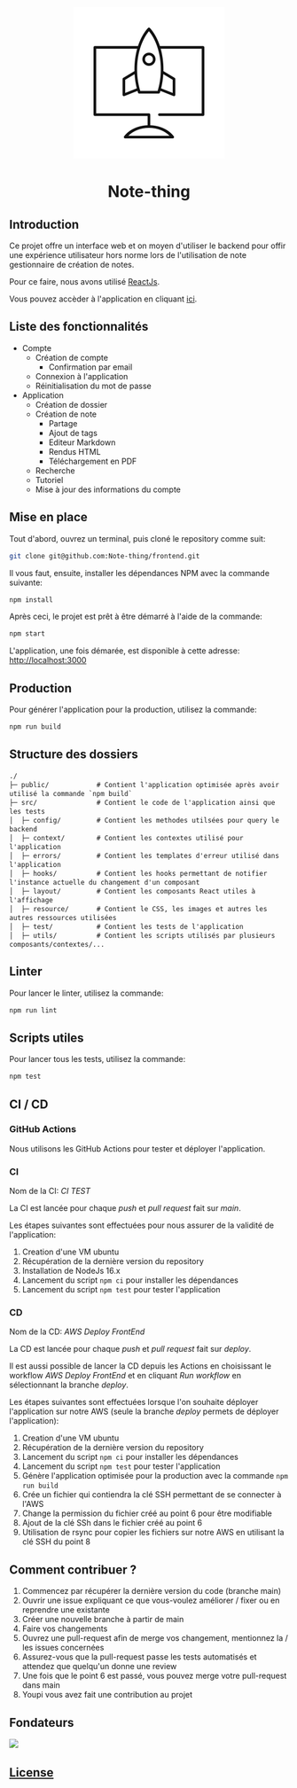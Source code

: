 <p align="center">
  <img src="public/favicon.svg" />
</p>

<h1 align="center">Note-thing</h1>

## Introduction

Ce projet offre un interface web et on moyen d'utiliser le backend pour offir une expérience utilisateur hors norme lors de l'utilisation de note gestionnaire de création de notes.

Pour ce faire, nous avons utilisé [ReactJs](https://github.com/facebook/create-react-app).

Vous pouvez accèder à l'application en cliquant [ici](http://note-thing.ch).

## Liste des fonctionnalités

- Compte
  - Création de compte
    - Confirmation par email
  - Connexion à l'application
  - Réinitialisation du mot de passe
- Application
  - Création de dossier
  - Création de note
    - Partage
    - Ajout de tags
    - Editeur Markdown
    - Rendus HTML
    - Téléchargement en PDF
  - Recherche
  - Tutoriel
  - Mise à jour des informations du compte

## Mise en place

Tout d'abord, ouvrez un terminal, puis cloné le repository comme suit:
```bash
git clone git@github.com:Note-thing/frontend.git
```

Il vous faut, ensuite, installer les dépendances NPM avec la commande suivante:
```bash
npm install
```

Après ceci, le projet est prêt à être démarré à l'aide de la commande:
```bash
npm start
```

L'application, une fois démarée, est disponible à cette adresse: [http://localhost:3000](http://localhost:3000)

## Production

Pour générer l'application pour la production, utilisez la commande:
```bash
npm run build
```

## Structure des dossiers

```
./
├─ public/            # Contient l'application optimisée après avoir utilisé la commande `npm build`
├─ src/               # Contient le code de l'application ainsi que les tests
│  ├─ config/         # Contient les methodes utilsées pour query le backend
│  ├─ context/        # Contient les contextes utilisé pour l'application
│  ├─ errors/         # Contient les templates d'erreur utilisé dans l'application
│  ├─ hooks/          # Contient les hooks permettant de notifier l'instance actuelle du changement d'un composant
│  ├─ layout/         # Contient les composants React utiles à l'affichage
│  ├─ resource/       # Contient le CSS, les images et autres les autres ressources utilisées
│  ├─ test/           # Contient les tests de l'application
│  ├─ utils/          # Contient les scripts utilisés par plusieurs composants/contextes/...
```

## Linter

Pour lancer le linter, utilisez la commande:
```bash
npm run lint
```

## Scripts utiles

Pour lancer tous les tests, utilisez la commande:
```bash
npm test
```

## CI / CD

### GitHub Actions

Nous utilisons les GitHub Actions pour tester et déployer l'application.

### CI

Nom de la CI: _CI TEST_

La CI est lancée pour chaque _push_ et _pull request_ fait sur _main_.

Les étapes suivantes sont effectuées pour nous assurer de la validité de l'application:

 1. Creation d'une VM ubuntu
 2. Récupération de la dernière version du repository
 3. Installation de NodeJs 16.x
 4. Lancement du script `npm ci` pour installer les dépendances
 5. Lancement du script `npm test` pour tester l'application

### CD

Nom de la CD: _AWS Deploy FrontEnd_

La CD est lancée pour chaque _push_ et _pull request_ fait sur _deploy_.

Il est aussi possible de lancer la CD depuis les Actions en choisissant le workflow _AWS Deploy FrontEnd_ et en cliquant _Run workflow_ en sélectionnant la branche _deploy_.

Les étapes suivantes sont effectuées lorsque l'on souhaite déployer l'application sur notre AWS (seule la branche _deploy_ permets de déployer l'application):

 1. Creation d'une VM ubuntu
 2. Récupération de la dernière version du repository
 3. Lancement du script `npm ci` pour installer les dépendances
 4. Lancement du script `npm test` pour tester l'application
 5. Génère l'application optimisée pour la production avec la commande `npm run build`
 6. Crée un fichier qui contiendra la clé SSH permettant de se connecter à l'AWS
 7. Change la permission du fichier créé au point 6 pour être modifiable
 8. Ajout de la clé SSh dans le fichier créé au point 6
 9. Utilisation de rsync pour copier les fichiers sur notre AWS en utilisant la clé SSH du point 8

## Comment contribuer ?

1. Commencez par récupérer la dernière version du code (branche main)
2. Ouvrir une issue expliquant ce que vous-voulez améliorer / fixer ou en reprendre une existante
3. Créer une nouvelle branche à partir de main
4. Faire vos changements
5. Ouvrez une pull-request afin de merge vos changement, mentionnez la / les issues concernées
6. Assurez-vous que la pull-request passe les tests automatisés et attendez que quelqu'un donne une review
7. Une fois que le point 6 est passé, vous pouvez merge votre pull-request dans main
8. Youpi vous avez fait une contribution au projet

## Fondateurs

<a href="https://github.com/note-thing/frontend/graphs/contributors">
  <img src="https://contrib.rocks/image?repo=note-thing/frontend" />
</a>

## [License](./LICENSE)